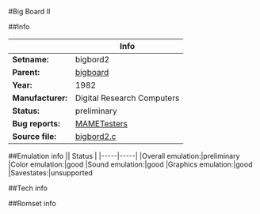 #Big Board II

##Info

||Info|
|-----|-----|
|**Setname:**|bigbord2
|**Parent:**|[bigboard](bigboard.md)
|**Year:**|1982
|**Manufacturer:**|Digital Research Computers
|**Status:**|preliminary
|**Bug reports:**|[MAMETesters](http://mametesters.org/view_all_set.php?type=1&temporary=y&search=bigbord2.c)
|**Source file:**|[bigbord2.c](https://github.com/mamedev/mame/blob/master/src/mess/drivers/bigbord2.c)

##Emulation info
|| Status |
|-----|-----|
|Overall emulation:|preliminary
|Color emulation:|good
|Sound emulation:|good
|Graphics emulation:|good
|Savestates:|unsupported

##Tech info

##Romset info

<!--- START OF EDITED COMMENT DO NOT TOUCH TEXT ABOVE-->
